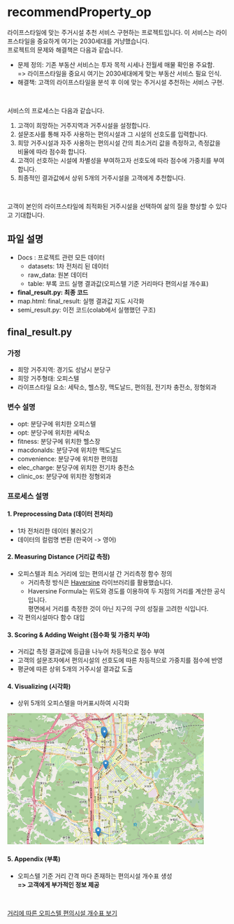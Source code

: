 recommendProperty_op
====================
라이프스타일에 맞는 주거시설 추천 서비스 구현하는 프로젝트입니다. 이 서비스는 라이프스타일을 중요하게 여기는 2030세대를 겨냥했습니다. <br>
프로젝트의 문제와 해결책은 다음과 같습니다. <br>

* 문제 정의: 기존 부동산 서비스는 투자 목적 시세나 전월세 매물 확인용 주요함. <br>
=> 라이프스타일을 중요시 여기는 2030세대에게 맞는 부동산 서비스 필요 인식.
* 해결책: 고객의 라이프스타일을 분석 후 이에 맞는 주거시설 추천하는 서비스 구현.

<br>

서비스의 프로세스는 다음과 같습니다. <br>

1. 고객이 희망하는 거주지역과 거주시설을 설정합니다. <br>
2. 설문조사를 통해 자주 사용하는 편의시설과 그 시설의 선호도를 입력합니다. <br>
3. 희망 거주시설과 자주 사용하는 편의시설 간의 최소거리 값을 측정하고, 측정값을 비율에 따라 점수화 합니다. <br>
4. 고객이 선호하는 시설에 차별성을 부여하고자 선호도에 따라 점수에 가중치를 부여합니다. <br>
5. 최종적인 결과값에서 상위 5개의 거주시설을 고객에게 추천합니다.

<br>

고객이 본인의 라이프스타일에 최적화된 거주시설을 선택하여 삶의 질을 향상할 수 있다고 기대합니다.

## 파일 설명
* Docs : 프로젝트 관련 모든 데이터
  * datasets: 1차 전처리 된 데이터
  * raw_data: 원본 데이터
  * table: 부록 코드 실행 결과값(오피스텔 기준 거리마다 편의시설 개수표)
* **final_result.py: 최종 코드**
* map.html: final_result: 실행 결과값 지도 시각화
* semi_result.py: 이전 코드(colab에서 실행했던 구조)

## final_result.py
### 가정
* 희망 거주지역: 경기도 성남시 분당구
* 희망 거주형태: 오피스텔
* 라이프스타일 요소: 세탁소, 헬스장, 맥도날드, 편의점, 전기차 충전소, 정형외과

### 변수 설명
* opt: 분당구에 위치한 오피스텔
* opt: 분당구에 위치한 세탁소
* fitness: 분당구에 위치한 헬스장
* macdonalds: 분당구에 위치한 맥도날드
* convenience: 분당구에 위치한 편의점
* elec_charge: 분당구에 위치한 전기차 충전소
* clinic_os: 분당구에 위치한 정형외과

### 프로세스 설명
#### 1. Preprocessing Data (데이터 전처리)
  * 1차 전처리한 데이터 불러오기
  * 데이터의 컬럼명 변환 (한국어 -> 영어)
  
#### 2. Measuring Distance (거리값 측정)
  * 오피스텔과 최소 거리에 있는 편의시설 간 거리측정 함수 정의
    * 거리측정 방식은 [Haversine](https://pypi.org/project/haversine/) 라이브러리를 활용했습니다.
    * Haversine Formula는 위도와 경도를 이용하여 두 지점의 거리를 계산한 공식입니다. <br>
      평면에서 거리를 측정한 것이 아닌 지구의 구의 성질을 고려한 식입니다.
  * 각 편의시설마다 함수 대입 
  
#### 3. Scoring & Adding Weight (점수화 및 가중치 부여)
  * 거리값 측정 결과값에 등급을 나누어 차등적으로 점수 부여
  * 고객의 설문조자에서 편의시설의 선호도에 따른 차등적으로 가중치를 점수에 반영
  * 평균에 따른 상위 5개의 거주시설 결과값 도출
  
#### 4. Visualizing (시각화)
* 상위 5개의 오피스텔을 마커표시하여 시각화 <br>

<img src="docs/image/visualizing.png" width="450px" height="300px" title="추천 오피스텔 시각화" alt="visualizing"></img>

#### 5. Appendix (부록)
* 오피스텔 기준 거리 간격 마다 존재하는 편의시설 개수표 생성 <br>
**=> 고객에게 부가적인 정보 제공** <br>

<br>

[거리에 따른 오피스텔 편의시설 개수표 보기](https://github.com/mandel-17/recommendProperty_op/blob/71604bcf0913cb0665f9f1a53a4947f5fef24666/docs/table/LG%EB%B6%84%EB%8B%B9%EC%97%90%ED%81%B4%EB%9D%BC%ED%8A%B8.csv)
